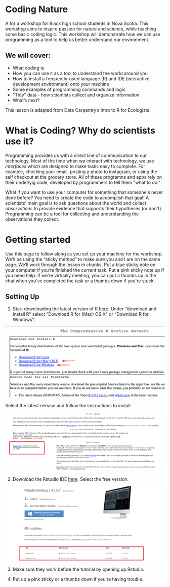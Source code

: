 # Coding Nature
A for a workshop for Black high school students in Nova Scotia. This workshop aims to inspire passion for nature and science, while teaching some basic coding logic. This workshop will demonstrate how we can use programming as a tool to help us better understand our environment.


## We will cover:

+ What coding is
+ How you can use it as a tool to understand the world around you
+ How to install a frequently-used language (R) and IDE (interactive development environment) onto your machine 
+ Some examples of programming commands and logic
+ "Tidy" data - how scientists collect and organize information
+ What’s next?


This lesson is adapted from Data Carpentry’s Intro to R for Ecologists. 



# What is Coding? Why do scientists use it?

Programming provides us with a direct line of communication to our technology. Most of the time when we interact with technology, we use *interfaces* which are designed to make tasks easy to complete. For example, checking your email, posting a photo to instagram, or using the self checkout at the grocery store. All of these programns and apps rely on their underlyig code, developed by programmers to tell them "what to do."

What if you want to use your computer for something that someone's never done before? You need to create the code to accomplish that goal! A scientists' main goal is to ask questions about the world and collect *observations* to provide evidence that supports their hypotheses (or don't). Programming can be a tool for collecting and understanding the observations they collect. 


# Getting started

 Use this page to follow along as you set up your machine for the workshop. We’ll be using the “sticky method” to make sure you and I are on the same page. We’ll work through the lesson in chunks. Put a blue sticky note on your computer if you’re finished the current task. Put a pink sticky note up if you need help. If we're virtually meeting, you can put a thumbs up in the chat when you've completed the task or a thumbs down if you're stuck. 
 
 
 ## Setting Up
 
1. Start downloading the latest version of R [here](https://cloud.r-project.org). Under "download and install R" select "Download R for (Mac) OS X" or "Download R for Windows".

  ![Download R](https://github.com/alburycatalina/Coding-Nature/blob/main/download_r.png)

Select the latest release and follow the instructions to install.

  ![Install R](https://github.com/alburycatalina/Coding-Nature/blob/main/download_r2.png)

2. Download the Rstudio IDE [here](https://www.rstudio.com/products/rstudio/download/#download). Select the free version.

  ![Install Rstudio](https://github.com/alburycatalina/Coding-Nature/blob/main/download_r3.png)

3. Make sure they work before the tutorial by opening up Rstudio. 

4. Put up a pink sticky or a thumbs down if you're having trouble. 






